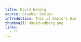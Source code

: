 ```yaml
---
title: David Edberg
course: Graphic Design
introduction: This is David's Bio
thumbnail: david-edberg.png
links:
  - ""
---
```

